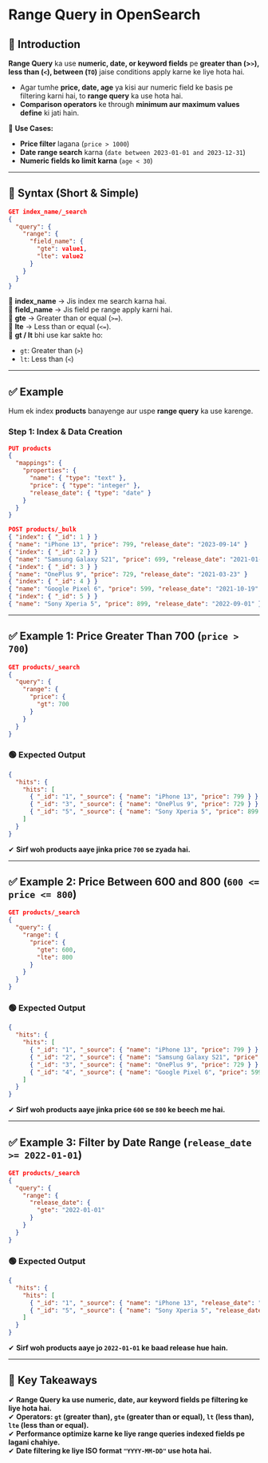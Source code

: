 # **Range Query in OpenSearch**  

## **📌 Introduction**  
**Range Query** ka use **numeric, date, or keyword fields** pe **greater than (>`>`), less than (`<`), between (`TO`)** jaise conditions apply karne ke liye hota hai.  
- Agar tumhe **price, date, age** ya kisi aur numeric field ke basis pe filtering karni hai, to **range query** ka use hota hai.  
- **Comparison operators** ke through **minimum aur maximum values define** ki jati hain.  

📌 **Use Cases:**  
- **Price filter** lagana (`price > 1000`)  
- **Date range search** karna (`date between 2023-01-01 and 2023-12-31`)  
- **Numeric fields ko limit karna** (`age < 30`)  

---

## **📌 Syntax (Short & Simple)**  
```json
GET index_name/_search
{
  "query": {
    "range": {
      "field_name": {
        "gte": value1,
        "lte": value2
      }
    }
  }
}
```
🔹 **index_name** → Jis index me search karna hai.  
🔹 **field_name** → Jis field pe range apply karni hai.  
🔹 **gte** → Greater than or equal (`>=`).  
🔹 **lte** → Less than or equal (`<=`).  
🔹 **gt / lt** bhi use kar sakte ho:  
   - `gt`: Greater than (`>`)  
   - `lt`: Less than (`<`)  

---

## **✅ Example**  
Hum ek index **products** banayenge aur uspe **range query** ka use karenge.

### **Step 1: Index & Data Creation**
```json
PUT products
{
  "mappings": {
    "properties": {
      "name": { "type": "text" },
      "price": { "type": "integer" },
      "release_date": { "type": "date" }
    }
  }
}
```

```json
POST products/_bulk
{ "index": { "_id": 1 } }
{ "name": "iPhone 13", "price": 799, "release_date": "2023-09-14" }
{ "index": { "_id": 2 } }
{ "name": "Samsung Galaxy S21", "price": 699, "release_date": "2021-01-29" }
{ "index": { "_id": 3 } }
{ "name": "OnePlus 9", "price": 729, "release_date": "2021-03-23" }
{ "index": { "_id": 4 } }
{ "name": "Google Pixel 6", "price": 599, "release_date": "2021-10-19" }
{ "index": { "_id": 5 } }
{ "name": "Sony Xperia 5", "price": 899, "release_date": "2022-09-01" }
```

---

## **✅ Example 1: Price Greater Than 700 (`price > 700`)**
```json
GET products/_search
{
  "query": {
    "range": {
      "price": {
        "gt": 700
      }
    }
  }
}
```
### **🟢 Expected Output**
```json
{
  "hits": {
    "hits": [
      { "_id": "1", "_source": { "name": "iPhone 13", "price": 799 } },
      { "_id": "3", "_source": { "name": "OnePlus 9", "price": 729 } },
      { "_id": "5", "_source": { "name": "Sony Xperia 5", "price": 899 } }
    ]
  }
}
```
✔ **Sirf woh products aaye jinka price `700` se zyada hai.**  

---

## **✅ Example 2: Price Between 600 and 800 (`600 <= price <= 800`)**
```json
GET products/_search
{
  "query": {
    "range": {
      "price": {
        "gte": 600,
        "lte": 800
      }
    }
  }
}
```
### **🟢 Expected Output**
```json
{
  "hits": {
    "hits": [
      { "_id": "1", "_source": { "name": "iPhone 13", "price": 799 } },
      { "_id": "2", "_source": { "name": "Samsung Galaxy S21", "price": 699 } },
      { "_id": "3", "_source": { "name": "OnePlus 9", "price": 729 } },
      { "_id": "4", "_source": { "name": "Google Pixel 6", "price": 599 } }
    ]
  }
}
```
✔ **Sirf woh products aaye jinka price `600` se `800` ke beech me hai.**  

---

## **✅ Example 3: Filter by Date Range (`release_date >= 2022-01-01`)**
```json
GET products/_search
{
  "query": {
    "range": {
      "release_date": {
        "gte": "2022-01-01"
      }
    }
  }
}
```
### **🟢 Expected Output**
```json
{
  "hits": {
    "hits": [
      { "_id": "1", "_source": { "name": "iPhone 13", "release_date": "2023-09-14" } },
      { "_id": "5", "_source": { "name": "Sony Xperia 5", "release_date": "2022-09-01" } }
    ]
  }
}
```
✔ **Sirf woh products aaye jo `2022-01-01` ke baad release hue hain.**  

---

## **📌 Key Takeaways**  
✔ **Range Query ka use numeric, date, aur keyword fields pe filtering ke liye hota hai.**  
✔ **Operators: `gt` (greater than), `gte` (greater than or equal), `lt` (less than), `lte` (less than or equal).**  
✔ **Performance optimize karne ke liye range queries indexed fields pe lagani chahiye.**  
✔ **Date filtering ke liye ISO format `"YYYY-MM-DD"` use hota hai.**  

